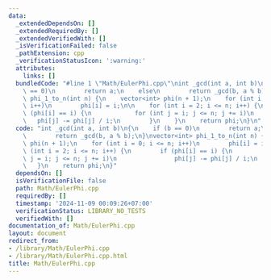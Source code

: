 ```yaml
---
data:
  _extendedDependsOn: []
  _extendedRequiredBy: []
  _extendedVerifiedWith: []
  _isVerificationFailed: false
  _pathExtension: cpp
  _verificationStatusIcon: ':warning:'
  attributes:
    links: []
  bundledCode: "#line 1 \"Math/EulerPhi.cpp\"\nint _gcd(int a, int b)\n{\n    if (b\
    \ == 0)\n        return a;\n    else\n        return _gcd(b, a % b);\n}\nvector<int>\
    \ phi_1_to_n(int n) {\n    vector<int> phi(n + 1);\n    for (int i = 0; i <= n;\
    \ i++)\n        phi[i] = i;\n\n    for (int i = 2; i <= n; i++) {\n        if\
    \ (phi[i] == i) {\n            for (int j = i; j <= n; j += i)\n             \
    \   phi[j] -= phi[j] / i;\n        }\n    }\n    return phi;\n}\n"
  code: "int _gcd(int a, int b)\n{\n    if (b == 0)\n        return a;\n    else\n\
    \        return _gcd(b, a % b);\n}\nvector<int> phi_1_to_n(int n) {\n    vector<int>\
    \ phi(n + 1);\n    for (int i = 0; i <= n; i++)\n        phi[i] = i;\n\n    for\
    \ (int i = 2; i <= n; i++) {\n        if (phi[i] == i) {\n            for (int\
    \ j = i; j <= n; j += i)\n                phi[j] -= phi[j] / i;\n        }\n \
    \   }\n    return phi;\n}"
  dependsOn: []
  isVerificationFile: false
  path: Math/EulerPhi.cpp
  requiredBy: []
  timestamp: '2024-11-09 00:09:26+07:00'
  verificationStatus: LIBRARY_NO_TESTS
  verifiedWith: []
documentation_of: Math/EulerPhi.cpp
layout: document
redirect_from:
- /library/Math/EulerPhi.cpp
- /library/Math/EulerPhi.cpp.html
title: Math/EulerPhi.cpp
---
```

